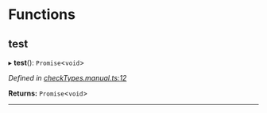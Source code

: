 

# Functions

<a id="test"></a>

##  test

▸ **test**(): `Promise`<`void`>

*Defined in [checkTypes.manual.ts:12](https://github.com/polkadot-js/api/blob/9eeb462/packages/api/src/checkTypes.manual.ts#L12)*

**Returns:** `Promise`<`void`>

___

